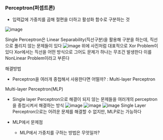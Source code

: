 ### Perceptron(퍼셉트론)
- 입력값에 가중치를 곱해 절편을 더하고 활성화 함수로 구분하는 것

![image](https://user-images.githubusercontent.com/107015573/215389556-07988d90-ed40-4fd1-bd67-482395951b1a.png)

Single Perceptron은 Linear Separability(직선구분)을 활용해 구분을 하는데, 직선으로 풀리지 않는 문제들이 있다
![image](https://user-images.githubusercontent.com/107015573/215390304-fed32322-de68-4a8c-ad8e-fa46c8c93c1a.png)
위에 사진처럼 대표적으로 Xor Problem이 있다
Xor에서는 직선을 어떤 방식으로 그어도 문제가 하나는 무조건 발생한다
이를 NonLinear Problem이라고 부른다

해결방법
- Perceptron을 여러개 중첩해서 사용한다면 어떨까? : Multi-layer Perceptron

Multi-layer Perceptron(MLP)
- Single layer Perceptron으로 해결이 되지 않는 문제들을 여러개의 perceptron을 중첩시켜서 해결하는 방식
![image](https://user-images.githubusercontent.com/107015573/215391098-33ff9797-94b1-44df-89a0-2185165fa488.png)
![image](https://user-images.githubusercontent.com/107015573/215391128-04bbf901-d6e9-4a5a-a026-54bcee4eb648.png)
![image](https://user-images.githubusercontent.com/107015573/215391152-d3d228a3-d6ef-4f5a-b3dd-8ac71f558685.png)
Single Layer Perceptron으로는 어려운 문제를 해결할 수 없지만, MLP로는 가능하다

- MLP에서 문제점
  - MLP에서 가중치를 구하는 방법은 무엇일까?
